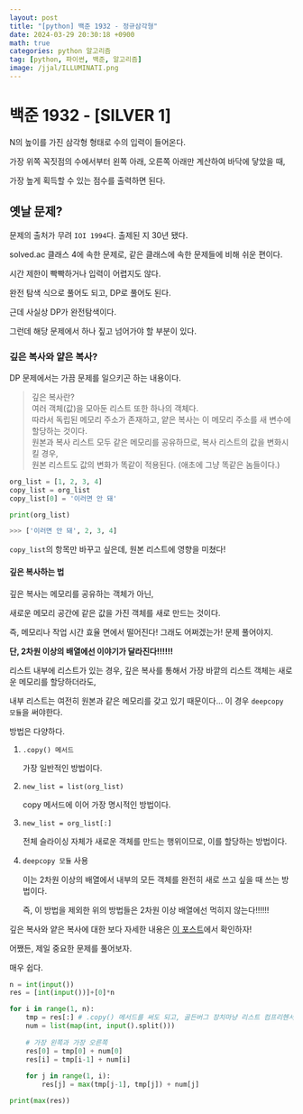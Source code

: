 ```yaml
---
layout: post
title: "[python] 백준 1932 - 정규삼각형"
date: 2024-03-29 20:30:18 +0900
math: true
categories: python 알고리즘
tag: [python, 파이썬, 백준, 알고리즘]
image: /jjal/ILLUMINATI.png
---
```


# 백준 1932 - [SILVER 1]

N의 높이를 가진 삼각형 형태로 수의 입력이 들어온다.

가장 위쪽 꼭짓점의 수에서부터 왼쪽 아래, 오른쪽 아래만 계산하여 바닥에 닿았을 때,

가장 높게 획득할 수 있는 점수를 출력하면 된다.

## 옛날 문제?

문제의 출처가 무려 `IOI 1994`다. 출제된 지 30년 됐다.

solved.ac 클래스 4에 속한 문제로, 같은 클래스에 속한 문제들에 비해 쉬운 편이다.

시간 제한이 빡빡하거나 입력이 어렵지도 않다.

완전 탐색 식으로 풀어도 되고, DP로 풀어도 된다.

근데 사실상 DP가 완전탐색이다.

그런데 해당 문제에서 하나 짚고 넘어가야 할 부분이 있다.

### 깊은 복사와 얕은 복사?

DP 문제에서는 가끔 문제를 일으키곤 하는 내용이다.

> 깊은 복사란?<br>여러 객체(값)을 모아둔 리스트 또한 하나의 객체다. <br>따라서 독립된 메모리 주소가 존재하고, 얕은 복사는 이 메모리 주소를 새 변수에 할당하는 것이다. <br>원본과 복사 리스트 모두 같은 메모리를 공유하므로, 복사 리스트의 값을 변화시킬 경우, <br>원본 리스트도 값의 변화가 똑같이 적용된다. (애초에 그냥 똑같은 놈들이다.)

```python
org_list = [1, 2, 3, 4]
copy_list = org_list
copy_list[0] = '이러면 안 돼'

print(org_list)

>>> ['이러면 안 돼', 2, 3, 4]
```

`copy_list`의 항목만 바꾸고 싶은데, 원본 리스트에 영향을 미쳤다!

#### 깊은 복사하는 법

깊은 복사는 메모리를 공유하는 객체가 아닌,

새로운 메모리 공간에 같은 값을 가진 객체를 새로 만드는 것이다.

즉, 메모리나 작업 시간 효율 면에서 떨어진다! 그래도 어쩌겠는가! 문제 풀어야지.

**단, 2차원 이상의 배열에선 이야기가 달라진다!!!!!!**

리스트 내부에 리스트가 있는 경우, 깊은 복사를 통해서 가장 바깥의 리스트 객체는 새로운 메모리를 할당하더라도,

내부 리스트는 여전히 원본과 같은 메모리를 갖고 있기 때문이다... 이 경우 `deepcopy 모듈`을 써야한다.

방법은 다양하다.

1. `.copy() 메서드`
    
    가장 일반적인 방법이다.

2. `new_list = list(org_list)`
    
    copy 메서드에 이어 가장 명시적인 방법이다.

3. `new_list = org_list[:]`
    
    전체 슬라이싱 자체가 새로운 객체를 만드는 행위이므로, 이를 할당하는 방법이다.

4. `deepcopy 모듈` 사용

    이는 2차원 이상의 배열에서 내부의 모든 객체를 완전히 새로 쓰고 싶을 때 쓰는 방법이다.
    
    즉, 이 방법을 제외한 위의 방법들은 2차원 이상 배열에선 먹히지 않는다!!!!!!

깊은 복사와 얕은 복사에 대한 보다 자세한 내용은 [이 포스트](https://inmonim.github.io/posts/python_%EB%A6%AC%EC%8A%A4%ED%8A%B8%EC%9D%98_%EB%B3%B5%EC%82%AC/)에서 확인하자!

어쨌든, 제일 중요한 문제를 풀어보자.

매우 쉽다.

```python
n = int(input())
res = [int(input())]+[0]*n

for i in range(1, n):
    tmp = res[:] # .copy() 메서드를 써도 되고, 골든버그 장치마냥 리스트 컴프리헨서를 써도 된다.
    num = list(map(int, input().split()))
    
    # 가장 왼쪽과 가장 오른쪽
    res[0] = tmp[0] + num[0]
    res[i] = tmp[i-1] + num[i]
    
    for j in range(1, i):
        res[j] = max(tmp[j-1], tmp[j]) + num[j]

print(max(res))
```